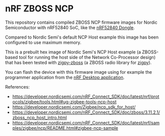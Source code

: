 # nRF ZBOSS NCP

This repository contains compiled ZBOSS NCP firmware images for Nordic Semiconductor with nRF52840 SoC, like the [nRF52840 Dongle](https://www.nordicsemi.com/Products/Development-hardware/nrf52840-dongle).

Compared to Nordic Semi's default NCP Host example this image has been configured to use maximum memory.

This is a prebuilt hex image of Nordic Semi's NCP Host example (a ZBOSS-based tool for running the host side of the Network Co-Processor design) that has been tested with [zigpy-zboss](https://github.com/kardia-as/zigpy-zboss) (a ZBOSS radio library for [zigpy](https://github.com/zigpy/)).

You can flash the device with this firmware image using for example the programmer application from the [nRF Desktop application](https://www.nordicsemi.com/Products/Development-tools/nrf-connect-for-desktop).

References:
* https://developer.nordicsemi.com/nRF_Connect_SDK/doc/latest/nrf/protocols/zigbee/tools.html#ug-zigbee-tools-ncp-host
* https://developer.nordicsemi.com/Zigbee/ncp_sdk_for_host/
* https://developer.nordicsemi.com/nRF_Connect_SDK/doc/zboss/3.11.2.1/zboss_ncp_host_intro.html
* https://developer.nordicsemi.com/nRF_Connect_SDK/doc/latest/nrf/samples/zigbee/ncp/README.html#zigbee-ncp-sample
